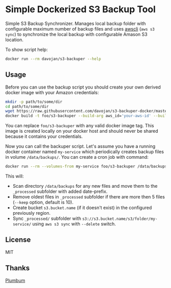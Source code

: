# Simple Dockerized S3 Backup Tool

Simple S3 Backup Synchronizer. Manages local backup folder with configurable maximum number of backup files and uses [awscli](https://aws.amazon.com/ru/cli/) (``aws s3 sync``) to synchronize the local backup with configurable Amason S3 location.

To show script help:

```bash
docker run --rm davojan/s3-backuper --help
```

## Usage

Before you can use the backup script you should create your own derived docker image with your Amazon credentials:

```bash
mkdir -p path/to/some/dir
cd path/to/some/dir
wget https://raw.githubusercontent.com/davojan/s3-backuper-docker/master/configured-image/Dockerfile
docker build -t foo/s3-backuper --build-arg aws_id='your-aws-id' --build-arg aws_secret='your-aws-secret' --build-arg aws_region='us-west-2' .
```

You can replace ``foo/s3-backuper`` with any valid docker image tag. This image is created locally on your docker host and should never be shared because it contains your credentials.

Now you can call the backuper script. Let's assume you have a running docker container named ``my-service`` which periodically creates backup files in volume ``/data/backups/``. You can create a cron job with command:

```bash
docker run --rm --volumes-from my-service foo/s3-backuper /data/backups/ s3.bucket.name s3/folder/my-service --keep 5
```

This will:

* Scan directory ``/data/backups`` for any new files and move them to the ``_processed`` subfolder with added date-prefix.
* Remove oldest files in ``_processed`` subfolder if there are more then 5 files (``--keep`` option, default is 10).
* Create bucket ``s3.bucket.name`` (if it doesn't exist) in the configured previously region.
* Sync ``_processed/`` subfolder with ``s3://s3.bucket.name/s3/folder/my-service/`` using ``aws s3 sync`` with ``--delete`` switch.

## License

MIT

## Thanks

[Plumbum](http://plumbum.readthedocs.io/)
